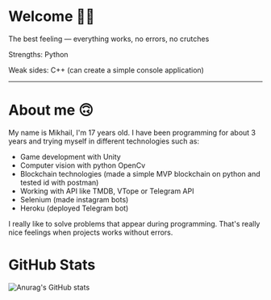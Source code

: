 # Welcome :raising_hand_man:
The best feeling — everything works, no errors, no crutches

Strengths: Python

Weak sides: C++ (can create a simple console application)

____

# About me  :upside_down_face:
My name is Mikhail, I'm 17 years old. I have been programming for about 3 years and trying myself in different technologies such as:
- Game development with Unity
- Computer vision with python OpenCv
- Blockchain technologies (made a simple MVP blockchain on python and tested id with postman)
- Working with API like TMDB, VTope or Telegram API
- Selenium (made instagram bots)
- Heroku (deployed Telegram bot)

I really like to solve problems that appear during programming. That's really nice feelings when projects works without errors.

# GitHub Stats
![Anurag's GitHub stats](https://github-readme-stats.vercel.app/api?username=MikhailShurov&theme=outrun&show_icons=true)

